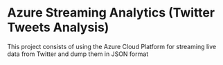 # Azure Streaming Analytics (Twitter Tweets Analysis)
 This project consists of using the Azure Cloud Platform for streaming live data from Twitter and dump them in JSON format
